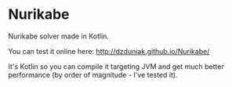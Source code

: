 # Nurikabe
Nurikabe solver made in Kotlin.

You can test it online here:  http://dzduniak.github.io/Nurikabe/

It's Kotlin so you can compile it targeting JVM and get much better performance (by order of magnitude - I've tested it).

